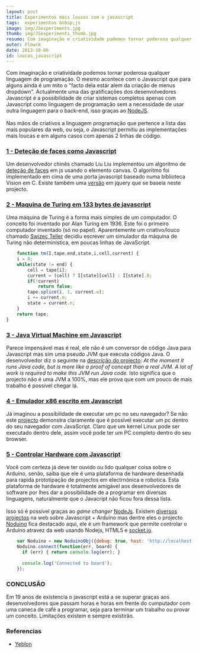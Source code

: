 ```yaml
---
layout: post
title: Experimentos mais loucos com o javascript
tags:  experimentos &nbsp;js
image: img/JSexperiments.jpg
thumb: img/JSexperiments_thumb.jpg
resumo: Com imaginação e criatividade podemos tornar poderosa qualquer linguagem de programação. O mesmo acontece com o Javascript que para alguns ainda é um mito o facto dela estár alem da criação de [...]
autor: Flowck
date: 2013-10-06
id: loucas_javascript
---
```


Com imaginação e criatividade podemos tornar poderosa qualquer linguagem de programação. O mesmo acontece com o Javascript que para alguns ainda é um mito o "facto dela estár alem da criação de menus dropdown". Actualmente uma das gratificações dos desenvolvedores Javascript é a possibilidade de criar sistemas completos apenas com Javascript como linguagem de programação sem a necessidade de usar outra linguagem para o back-end, isso graças ao [NodeJS](www.nodejs.org). 
<br><br>
Nas mãos de criativos a linguagem programação que pertence a lista das mais populares da web, ou seja, o Javascript permitiu as implementações mais loucas e em alguns casos com apenas 2 linhas de código. 
<br>
### [1 - Deteção de faces como Javascript](http://liuliu.me/ccv/js/nss/)

Um desenvolvedor chinês chamado Liu Liu implementou um algoritmo de [deteção de faces](https://github.com/liuliu/ccv/tree/unstable/js) em js usando o elemento canvas. O algoritmo foi implementado em cima de uma porta javascript baseado numa biblioteca Vision em C. Existe também uma [versão](http://facedetection.jaysalvat.com/) em jquery que se baseia neste projecto.

### [2 - Maquina de Turing em 133 bytes de javascript](http://swizec.com/blog/a-turing-machine-in-133-bytes-of-javascript)

Uma máquina de Turing é a forma mais simples de um computador. O conceito foi inventado por Alan Turing em 1936. Este foi o primeiro computador inventado (só no papel). Aparentemente um criativo/louco chamado [Swizec Teller](https://github.com/Swizec) decidiu escrever um simulador da máquina de Turing não determinística, em poucas linhas de JavaScript.
``` javascript
	function tm(I,tape,end,state,i,cell,current) {
    i = 0;
    while(state != end) {
        cell = tape[i];
        current = (cell) ? I[state][cell] : I[state].B;
        if(!current)
            return false;
        tape.splice(i, 1, current.w);
        i += current.m;
        state = current.n;
    }
    return tape;
}
```

### [3 - Java Virtual Machine em Javascript](https://github.com/nurv/BicaVM)

Parece impensável mas é real, ele não é um conversor de código Java para Javascript mas sim uma pseudo JVM que executa códigos Java. O desenvolvedor diz o seguinte na [descrição do projecto](https://github.com/nurv/BicaVM): <i>At the moment it runs Java code, but is more like a proof of concept than a
real JVM. A lot of work is required to make this JVM run Java code.</i> Isto significa que o projecto não é uma JVM a 100%, mas ele prova que com um pouco de mais trabalho é possivel chegar lá.

### [4 - Emulador x86 escrito em Javascript](http://bellard.org/jslinux/)

Já imaginou a possibilidade de executar um pc no seu navegador? Se não este [projecto](http://bellard.org/jslinux/tech.html) demonstra claramente que é possível executar um pc dentro do seu navegador com JavaScript. Claro que um kernel Linux pode ser executado dentro dele, assim você pode ter um PC completo dentro do seu browser. 

### [5 - Controlar Hardware com Javascript]()

Você com certeza já deve ter ouvido ou lido qualquer coisa sobre o Arduíno, senão, saiba que ele é uma plataforma de hardware desenhada para rapida prototipação de projectos em electrnónica e robotica. Esta plataforma de hardware é totalmente amigável aos desenvolvedores de software por lhes dar a possibilidade de a programar em diversas linguagens, naturalmente que o Javacript não ficou fora dessa lista.
<br><br>
Isso só é possível graças ao <i>game changer</i> [NodeJs](www.nodejs.org). Existem [diversos projectos](https://github.com/search?l=JavaScript&q=arduino&ref=cmdform&type=Repositories) na web sobre Javascript + Arduíno mas dentre eles o projecto [Noduino](http://semu.github.io/noduino/) fica destacado aqui, ele é um framework que permite controlar o Arduíno atravez da web usando Nodejs, HTML5 e [socket.io](http://socket.io/).

``` javascript
    var Noduino = new NoduinoObj({debug: true, host: 'http://localhost:8090'}, Connector);
    Noduino.connect(function(err, board) {
      if (err) { return console.log(err); }
      
      console.log('Connected to board');
    });
```
### CONCLUSÃO

Em 19 anos de existencia o javascript está a se superar graças aos desenvolvedores que passam horas e horas em frente do cumputador com uma caneca de café a programar, seja para terminar um trabalho ou provar um conceito. Limitações existem e sempre existirão.

### Referencias

* [Yeblon](http://yeblon.com/the-craziest-javascript-implementations)
